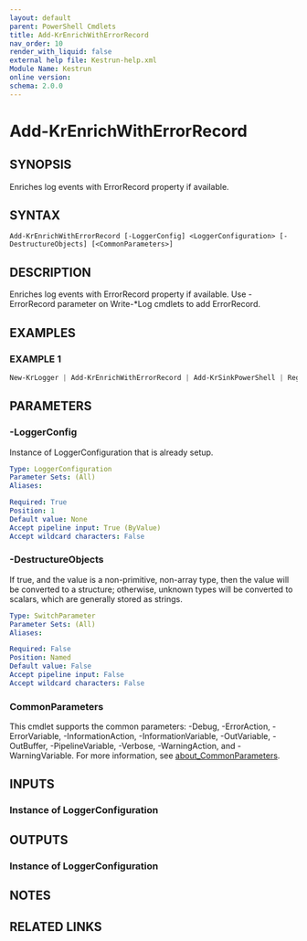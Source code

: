 ```yaml
---
layout: default
parent: PowerShell Cmdlets
title: Add-KrEnrichWithErrorRecord
nav_order: 10
render_with_liquid: false
external help file: Kestrun-help.xml
Module Name: Kestrun
online version:
schema: 2.0.0
---
```


# Add-KrEnrichWithErrorRecord

## SYNOPSIS
Enriches log events with ErrorRecord property if available.

## SYNTAX

```
Add-KrEnrichWithErrorRecord [-LoggerConfig] <LoggerConfiguration> [-DestructureObjects] [<CommonParameters>]
```

## DESCRIPTION
Enriches log events with ErrorRecord property if available.
Use -ErrorRecord parameter on Write-*Log cmdlets to add ErrorRecord.

## EXAMPLES

### EXAMPLE 1
```powershell
New-KrLogger | Add-KrEnrichWithErrorRecord | Add-KrSinkPowerShell | Register-KrLogger
```

## PARAMETERS

### -LoggerConfig
Instance of LoggerConfiguration that is already setup.

```yaml
Type: LoggerConfiguration
Parameter Sets: (All)
Aliases:

Required: True
Position: 1
Default value: None
Accept pipeline input: True (ByValue)
Accept wildcard characters: False
```

### -DestructureObjects
If true, and the value is a non-primitive, non-array type, then the value will be converted to a structure; otherwise, unknown types will be converted to scalars, which are generally stored as strings.

```yaml
Type: SwitchParameter
Parameter Sets: (All)
Aliases:

Required: False
Position: Named
Default value: False
Accept pipeline input: False
Accept wildcard characters: False
```

### CommonParameters
This cmdlet supports the common parameters: -Debug, -ErrorAction, -ErrorVariable, -InformationAction, -InformationVariable, -OutVariable, -OutBuffer, -PipelineVariable, -Verbose, -WarningAction, and -WarningVariable. For more information, see [about_CommonParameters](http://go.microsoft.com/fwlink/?LinkID=113216).

## INPUTS

### Instance of LoggerConfiguration
## OUTPUTS

### Instance of LoggerConfiguration
## NOTES

## RELATED LINKS
